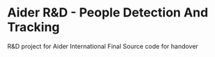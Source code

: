 # Aider R&D - People Detection And Tracking
R&amp;D project for Aider International Final Source code for handover 
